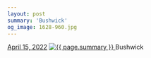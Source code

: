 ```yaml
---
layout: post
summary: 'Bushwick'
og_image: 1628-960.jpg
---
```


<p>
  <time>
    <a href="/1628">April 15, 2022</a>
  </time>
  <a href="/1628">
    <img src="{{ site.assets_url }}/1628-480.jpg" srcset="{{ site.assets_url }}/1628-240.jpg 240w, {{ site.assets_url }}/1628-480.jpg 480w, {{ site.assets_url }}/1628-720.jpg 720w, {{ site.assets_url }}/1628-960.jpg 960w" sizes="(min-width: 700px) 50vw, calc(100vw - 2rem)" alt="{{ page.summary }}" />
  </a>
  <span>Bushwick</span>
</p>
